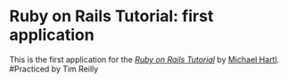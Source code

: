 # Ruby on Rails Tutorial: first application

This is the first application for the 
[*Ruby on Rails Tutorial*](https://railstutorial.org/)
by [Michael Hartl](http://michaelhartl.com).
#Practiced by Tim Reilly 
